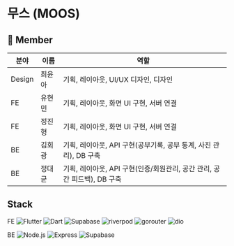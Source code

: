 # 무스 (MOOS)

## 📍 Member

| 분야    | 이름    | 역할 |
|--------|--------|----------------------------------------------------------------------------------------------------------------------------------|
| Design | 최윤아 | 기획, 레이아웃, UI/UX 디자인, 디자인                                                                                         |
| FE     | 유현민 | 기획, 레이아웃, 화면 UI 구현, 서버 연결                                                  |
| FE     | 정진형 | 기획, 레이아웃, 화면 UI 구현, 서버 연결                                             |
| BE     | 김회광 | 기획, 레이아웃, API 구현(공부기록, 공부 통계, 사진 관리), DB 구축                                                            |
| BE     | 정대균 | 기획, 레이아웃, API 구현(인증/회원관리, 공간 관리, 공간 피드백), DB 구축                                                                 |

## Stack

FE ![Flutter](https://img.shields.io/badge/Flutter-02569B?style=flat&logo=flutter&logoColor=white) 
  ![Dart](https://img.shields.io/badge/Dart-0175C2?style=flat&logo=dart&logoColor=white) 
  ![Supabase](https://img.shields.io/badge/Supabase-3ECF8E?style=flat&logo=supabase&logoColor=white) 
  ![riverpod](https://img.shields.io/badge/riverpod-78C257?style=flat) 
  ![gorouter](https://img.shields.io/badge/gorouter-02569B?style=flat) 
  ![dio](https://img.shields.io/badge/dio-007AFF?style=flat)
  
BE ![Node.js](https://img.shields.io/badge/Node.js-339933?style=flat&logo=nodedotjs&logoColor=white) 
  ![Express](https://img.shields.io/badge/Express-000000?style=flat&logo=express&logoColor=white) 
  ![Supabase](https://img.shields.io/badge/Supabase-3ECF8E?style=flat&logo=supabase&logoColor=white) 
